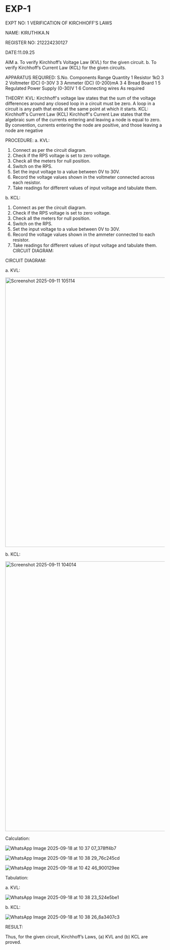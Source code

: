 # EXP-1
EXPT NO: 1	VERIFICATION OF KIRCHHOFF’S LAWS


NAME: KIRUTHIKA.N

REGISTER NO: 212224230127

DATE:11.09.25

AIM
a.   To verify Kirchhoff’s Voltage Law (KVL) for the given circuit. 
b.   To verify Kirchhoff’s Current Law (KCL) for the given circuits.

APPARATUS REQUIRED:
S.No.	Components	Range	Quantity
1	Resistor	1kΩ	3
2	Voltmeter (DC)	0-30V	3
3	Ammeter (DC)	(0-200)mA	3
4	Bread Board		1
5	Regulated Power Supply	(0-30)V	1
6	Connecting wires		As required

THEORY:
KVL: Kirchhoff's voltage law states that the sum of the voltage differences around any closed loop in a circuit must be zero. A loop in a circuit is any path that ends at the same point at which it starts.
KCL:
Kirchhoff's Current Law (KCL) Kirchhoff's Current Law states that the algebraic sum of the currents entering and leaving a node is equal to zero. By convention, currents entering the node are positive, and those leaving a node are negative


PROCEDURE:
a.   KVL:
1.   Connect as per the circuit diagram.
2.   Check if the RPS voltage is set to zero voltage.
3.   Check all the meters for null position.
4.   Switch on the RPS.
5.   Set the input voltage to a value between 0V to 30V.
6.   Record the voltage values shown in the voltmeter connected across each resistor.
7.   Take readings for different values of input voltage and tabulate them.


b.  KCL:
1.   Connect as per the circuit diagram.
2.   Check if the RPS voltage is set to zero voltage.
3.   Check all the meters for null position.
4.   Switch on the RPS.
5.   Set the input voltage to a value between 0V to 30V.
6.   Record the voltage values shown in the ammeter connected to each resistor.
7.   Take readings for different values of input voltage and tabulate them. 
CIRCUIT DIAGRAM:

CIRCUIT DIAGRAM:


a.   KVL:


<img width="1226" height="850" alt="Screenshot 2025-09-11 105114" src="https://github.com/user-attachments/assets/e2f2c55c-12f9-441b-bb43-71fe7dc3b3ef" />


b.  KCL:

<img width="1224" height="851" alt="Screenshot 2025-09-11 104014" src="https://github.com/user-attachments/assets/1da174d1-b6dc-4b07-b39d-d12486972a4a" />


Calculation:

![WhatsApp Image 2025-09-18 at 10 37 07_378ff4b7](https://github.com/user-attachments/assets/b3432e33-9753-4404-84a0-24b3f1eb7a10)

![WhatsApp Image 2025-09-18 at 10 38 29_76c245cd](https://github.com/user-attachments/assets/528509f2-1a36-437e-a323-3857232b8af1)

![WhatsApp Image 2025-09-18 at 10 42 46_900129ee](https://github.com/user-attachments/assets/67763008-3359-419b-8288-bba27d4d97e3)


Tabulation:

a.   KVL:
 

![WhatsApp Image 2025-09-18 at 10 38 23_524e5be1](https://github.com/user-attachments/assets/a36c55bd-2184-4455-8bfb-b7f990890e9b)

b.  KCL:


![WhatsApp Image 2025-09-18 at 10 38 26_6a3407c3](https://github.com/user-attachments/assets/504bf8ca-9430-48db-90b4-1dfa08765fc3)

RESULT:

Thus, for the given circuit, Kirchhoff’s Laws, (a) KVL and (b) KCL are proved.
